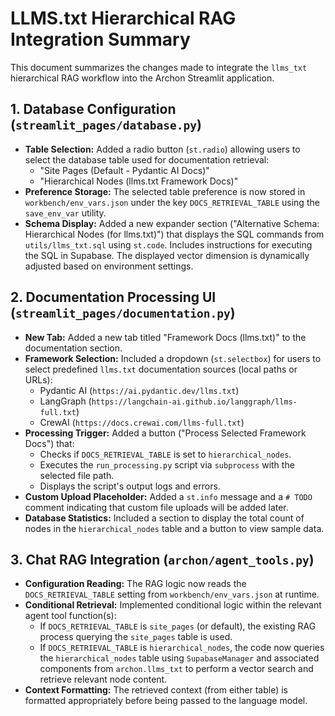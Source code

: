 # LLMS.txt Hierarchical RAG Integration Summary

This document summarizes the changes made to integrate the `llms_txt` hierarchical RAG workflow into the Archon Streamlit application.

## 1. Database Configuration (`streamlit_pages/database.py`)

- **Table Selection:** Added a radio button (`st.radio`) allowing users to select the database table used for documentation retrieval:
  - "Site Pages (Default - Pydantic AI Docs)"
  - "Hierarchical Nodes (llms.txt Framework Docs)"
- **Preference Storage:** The selected table preference is now stored in `workbench/env_vars.json` under the key `DOCS_RETRIEVAL_TABLE` using the `save_env_var` utility.
- **Schema Display:** Added a new expander section ("Alternative Schema: Hierarchical Nodes (for llms.txt)") that displays the SQL commands from `utils/llms_txt.sql` using `st.code`. Includes instructions for executing the SQL in Supabase. The displayed vector dimension is dynamically adjusted based on environment settings.

## 2. Documentation Processing UI (`streamlit_pages/documentation.py`)

- **New Tab:** Added a new tab titled "Framework Docs (llms.txt)" to the documentation section.
- **Framework Selection:** Included a dropdown (`st.selectbox`) for users to select predefined `llms.txt` documentation sources (local paths or URLs):
  - Pydantic AI (`https://ai.pydantic.dev/llms.txt`)
  - LangGraph (`https://langchain-ai.github.io/langgraph/llms-full.txt`)
  - CrewAI (`https://docs.crewai.com/llms-full.txt`)
- **Processing Trigger:** Added a button ("Process Selected Framework Docs") that:
  - Checks if `DOCS_RETRIEVAL_TABLE` is set to `hierarchical_nodes`.
  - Executes the `run_processing.py` script via `subprocess` with the selected file path.
  - Displays the script's output logs and errors.
- **Custom Upload Placeholder:** Added a `st.info` message and a `# TODO` comment indicating that custom file uploads will be added later.
- **Database Statistics:** Included a section to display the total count of nodes in the `hierarchical_nodes` table and a button to view sample data.

## 3. Chat RAG Integration (`archon/agent_tools.py`)

- **Configuration Reading:** The RAG logic now reads the `DOCS_RETRIEVAL_TABLE` setting from `workbench/env_vars.json` at runtime.
- **Conditional Retrieval:** Implemented conditional logic within the relevant agent tool function(s):
  - If `DOCS_RETRIEVAL_TABLE` is `site_pages` (or default), the existing RAG process querying the `site_pages` table is used.
  - If `DOCS_RETRIEVAL_TABLE` is `hierarchical_nodes`, the code now queries the `hierarchical_nodes` table using `SupabaseManager` and associated components from `archon.llms_txt` to perform a vector search and retrieve relevant node content.
- **Context Formatting:** The retrieved context (from either table) is formatted appropriately before being passed to the language model.
